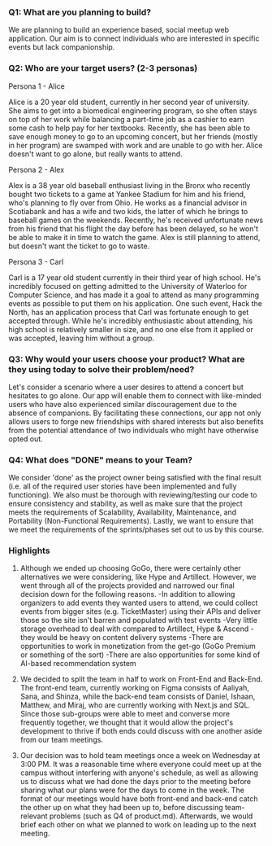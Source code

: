 ### Q1: What are you planning to build?
We are planning to build an experience based, social meetup web application. Our aim is to connect individuals who are interested in specific events but lack companionship.

### Q2: Who are your target users? (2-3 personas)
Persona 1 - Alice

Alice is a 20 year old student, currently in her second year of university. She aims to get into a biomedical engineering program, so she often stays on top of her work while balancing a part-time job as a cashier to earn some cash to help pay for her textbooks. Recently, she has been able to save enough money to go to an upcoming concert, but her friends (mostly in her program) are swamped with work and are unable to go with her. Alice doesn't want to go alone, but really wants to attend.

Persona 2 - Alex

Alex is a 38 year old baseball enthusiast living in the Bronx who recently bought two tickets to a game at Yankee Stadium for him and his friend, who's planning to fly over from Ohio. He works as a financial advisor in Scotiabank and has a wife and two kids, the latter of which he brings to baseball games on the weekends. Recently, he's received unfortunate news from his friend that his flight the day before has been delayed, so he won't be able to make it in time to watch the game. Alex is still planning to attend, but doesn't want the ticket to go to waste.

Persona 3 - Carl

Carl is a 17 year old student currently in their third year of high school. He's incredibly focused on getting admitted to the University of Waterloo for Computer Science, and has made it a goal to attend as many programming events as possible to put them on his application. One such event, Hack the North, has an application process that Carl was fortunate enough to get accepted through. While he's incredibly enthusiastic about attending, his high school is relatively smaller in size, and no one else from it applied or was accepted, leaving him without a group.

### Q3: Why would your users choose your product? What are they using today to solve their problem/need?
Let's consider a scenario where a user desires to attend a concert but hesitates to go alone. Our app will enable them to connect with like-minded users who have also experienced similar discouragement due to the absence of companions. By facilitating these connections, our app not only allows users to forge new friendships with shared interests but also benefits from the potential attendance of two individuals who might have otherwise opted out.

### Q4: What does "DONE" means to your Team?
We consider 'done' as the project owner being satisfied with the final result (i.e. all of the required user stories have been implemented and fully functioning). We also must be thorough with reviewing/testing our code to ensure consistency and stability, as well as make sure that the project meets the requirements of Scalability, Availability, Maintenance, and Portability (Non-Functional Requirements). Lastly, we want to ensure that we meet the requirements of the sprints/phases set out to us by this course.

### Highlights

1. Although we ended up choosing GoGo, there were certainly other alternatives we were considering, like Hype and Artillect. However, we went through all of the projects provided and narrowed our final decision down for the following reasons.
    -In addition to allowing organizers to add events they wanted users to attend, we could collect events from bigger sites (e.g. TicketMaster) using their APIs and deliver those so the site isn't barren and populated with test events
    -Very little storage overhead to deal with compared to Artillect, Hype & Ascend - they would be heavy on content delivery systems
    -There are opportunities to work in monetization from the get-go (GoGo Premium or something of the sort)
    -There are also opportunities for some kind of AI-based recommendation system

2. We decided to split the team in half to work on Front-End and Back-End. The front-end team, currently working on Figma consists of Aaliyah, Sana, and Shinza, while the back-end team consists of Daniel, Ishaan, Matthew, and Miraj, who are currently working with Next.js and SQL. Since those sub-groups were able to meet and converse more frequently together, we thought that it would allow the project's development to thrive if both ends could discuss with one another aside from our team meetings.

3. Our decision was to hold team meetings once a week on Wednesday at 3:00 PM. It was a reasonable time where everyone could meet up at the campus without interfering with anyone's schedule, as well as allowing us to discuss what we had done the days prior to the meeting before sharing what our plans were for the days to come in the week. The format of our meetings would have both front-end and back-end catch the other up on what they had been up to, before discussing team-relevant problems (such as Q4 of product.md). Afterwards, we would brief each other on what we planned to work on leading up to the next meeting.
